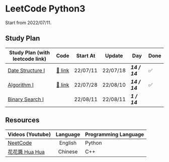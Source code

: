# LeetCode Python3

Start from 2022/07/11.

## Study Plan

| Study Plan (with leetcode link)                                     |           Code           | Start At | Update   | Day           | Done               |
| ------------------------------------------------------------------- | :----------------------: | -------- | -------- | ------------- | ------------------ |
| [Date Structure I](https://leetcode.com/study-plan/data-structure/) |  [:link: link](./ds-1/)  | 22/07/11 | 22/07/18 | **_14 / 14_** | :white_check_mark: |
| [Algorithm I](https://leetcode.com/study-plan/algorithm/)           | [:link: link](./algo-1/) | 22/07/28 | 22/08/10 | **_14 / 14_** | :white_check_mark: |
| [Binary Search I](https://leetcode.com/study-plan/binary-search/)   |                          | 22/08/11 | 22/08/11 | **_1 / 14_**  |                    |

## Resources

| Videos (Youtube)                                           | Language | Programming Language |
| ---------------------------------------------------------- | :------: | -------------------- |
| [NeetCode](https://www.youtube.com/c/NeetCode)             | English  | Python               |
| [花花醬 Hua Hua](https://www.youtube.com/c/HuaHuaLeetCode) | Chinese  | C++                  |
